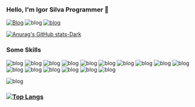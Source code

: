 ### Hello, I'm Igor Silva Programmer  👋

[![Blog](https://img.shields.io/badge/LinkedIn-0077B5?style=for-the-badge&logo=linkedin&logoColor=white)](https://www.linkedin.com/in/igor-silva-386b09255/) ![blog](https://img.shields.io/badge/GitHub-100000?style=for-the-badge&logo=github&logoColor=white)
[![blog](https://img.shields.io/badge/Instagram-E4405F?style=for-the-badge&logo=instagram&logoColor=white)](https://www.instagram.com/euigor_santoss/)


[![Anurag's GitHub stats-Dark](https://github-readme-stats.vercel.app/api?username=Igordevz&show_icons=true&theme=dark#gh-dark-mode-only)](https://github.com/Igordevz)


###  Some Skills
![blog](https://img.shields.io/badge/TypeScript-007ACC?style=for-the-badge&logo=typescript&logoColor=white)
![blog](https://img.shields.io/badge/Express.js-404D59?style=for-the-badge)
![blog](https://img.shields.io/badge/React_Router-CA4245?style=for-the-badge&logo=react-router&logoColor=white)
![blog](https://img.shields.io/badge/HTML5-E34F26?style=for-the-badge&logo=html5&logoColor=white)
![blog](https://img.shields.io/badge/CSS3-1572B6?style=for-the-badge&logo=css3&logoColor=white)
![blog](https://img.shields.io/badge/React-20232A?style=for-the-badge&logo=react&logoColor=61DAFB)
![blog](https://img.shields.io/badge/React_Native-20232A?style=for-the-badge&logo=react&logoColor=61DAFB)
![blog](https://img.shields.io/badge/MongoDB-4EA94B?style=for-the-badge&logo=mongodb&logoColor=white)
![blog](https://img.shields.io/badge/styled--components-DB7093?style=for-the-badge&logo=styled-components&logoColor=white)
![blog](https://img.shields.io/badge/Netlify-00C7B7?style=for-the-badge&logo=netlify&logoColor=white)
![blog](https://img.shields.io/badge/JavaScript-323330?style=for-the-badge&logo=javascript&logoColor=F7DF1E)
![blog](https://img.shields.io/badge/Node.js-43853D?style=for-the-badge&logo=node.js&logoColor=white)
![blog](https://img.shields.io/badge/Tailwind_CSS-38B2AC?style=for-the-badge&logo=tailwind-css&logoColor=white)
![blog](https://img.shields.io/badge/Material--UI-0081CB?style=for-the-badge&logo=material-ui&logoColor=white)
![blog](https://img.shields.io/badge/Netlify-00C7B7?style=for-the-badge&logo=netlify&logoColor=white)
![blog](https://img.shields.io/badge/Amazon_AWS-232F3E?style=for-the-badge&logo=amazon-aws&logoColor=white)

![blog](https://img.shields.io/badge/Vercel-000000?style=for-the-badge&logo=vercel&logoColor=white)






### [![Top Langs](https://github-readme-stats.vercel.app/api/top-langs/?username=IgorDevz&layout=compact)](https://github.com/Igordevz/chatgpt-integration)





